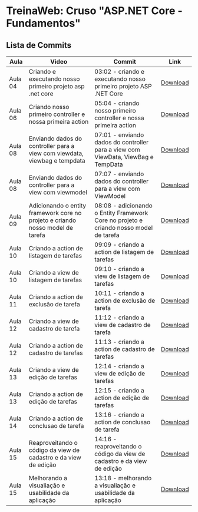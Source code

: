 # TreinaWeb: Cruso "ASP.NET Core - Fundamentos"

## Lista de Commits

Aula    | Video                                                                                                                                      | Commit                                                                                 | Link
------- | ------------------------------------------------------------------------------------------------------------------------------------------ | -------------------------------------------------------------------------------------- | ------
Aula 04 | Criando e executando nosso primeiro projeto asp .net core                                                                                  | 03:02 - criando e executando nosso primeiro projeto ASP .NET Core                      | [Download](https://github.com/treinaweb/treinaweb-asp-net-core-fundamentos/archive/5a25959634550a2d08969b26730c39864e172880.zip)
Aula 06 | Criando nosso primeiro controller e nossa primeira action                                                                                  | 05:04 - criando nosso primeiro controller e nossa primeira action                      | [Download](https://github.com/treinaweb/treinaweb-asp-net-core-fundamentos/archive/bcb5b892ffe644e8f383139cfffa237a2872d134.zip)
Aula 08 | Enviando dados do controller para a view com viewdata, viewbag e tempdata                                                                  | 07:01 - enviando dados do controller para a view com ViewData, ViewBag e TempData      | [Download](https://github.com/treinaweb/treinaweb-asp-net-core-fundamentos/archive/0449f98d47e6f57b43bc76c448aa0dfa327de24f.zip)
Aula 08 | Enviando dados do controller para a view com viewmodel                                                                                     | 07:07 - enviando dados do controller para a view com ViewModel                         | [Download](https://github.com/treinaweb/treinaweb-asp-net-core-fundamentos/archive/22c1f899c04f8df8322dbaa4d5089e25051aaf84.zip)
Aula 09 | Adicionando o entity framework core no projeto e criando nosso model de tarefa                                                             | 08:08 - adicionando o Entity Framework Core no projeto e criando nosso model de tarefa | [Download](https://github.com/treinaweb/treinaweb-asp-net-core-fundamentos/archive/3cd0ed42c52affb8feb49966ff9e2f9f62c85a9c.zip)
Aula 10 | Criando a action de listagem de tarefas                                                                                                    | 09:09 - criando a action de listagem de tarefas                                        | [Download](https://github.com/treinaweb/treinaweb-asp-net-core-fundamentos/archive/e4924157cf2bc30a564a27903204ab320d162332.zip)
Aula 10 | Criando a view de listagem de tarefas                                                                                                      | 09:10 - criando a view de listagem de tarefas                                          | [Download](https://github.com/treinaweb/treinaweb-asp-net-core-fundamentos/archive/957c0e95a9650437a489653356853ee89083904d.zip)
Aula 11 | Criando a action de exclusão de tarefa                                                                                                     | 10:11 - criando a action de exclusão de tarefa                                         | [Download](https://github.com/treinaweb/treinaweb-asp-net-core-fundamentos/archive/5c268fe84a4fd73aaa4144883175575e66f56c89.zip)
Aula 12 | Criando a view de cadastro de tarefa                                                                                                       | 11:12 - criando a view de cadastro de tarefa                                           | [Download](https://github.com/treinaweb/treinaweb-asp-net-core-fundamentos/archive/cb74ac549ed81422aebfd8323941ce0403ead913.zip)
Aula 12 | Criando a action de cadastro de tarefas                                                                                                    | 11:13 - criando a action de cadastro de tarefas                                        | [Download](https://github.com/treinaweb/treinaweb-asp-net-core-fundamentos/archive/76749e22cf60a1ea25a2830b36937a3ed041d0f5.zip)
Aula 13 | Criando a view de edição de tarefas                                                                                                        | 12:14 - criando a view de edição de tarefas                                            | [Download](https://github.com/treinaweb/treinaweb-asp-net-core-fundamentos/archive/01930894528522eb11826ae67fc18278c4ccc150.zip)
Aula 13 | Criando a action de edição de tarefas                                                                                                      | 12:15 - criando a action de edição de tarefas                                          | [Download](https://github.com/treinaweb/treinaweb-asp-net-core-fundamentos/archive/fdcea10209e88df2ce4d6b2365b0b20876efe62c.zip)
Aula 14 | Criando a action de conclusao de tarefa                                                                                                    | 13:16 - criando a action de conclusao de tarefa                                        | [Download](https://github.com/treinaweb/treinaweb-asp-net-core-fundamentos/archive/137b7a93ee6db5c5e2975d24d295593e55d96461.zip)
Aula 15 | Reaproveitando o código da view de cadastro e da view de edição                                                                            | 14:16 - reaproveitando o código da view de cadastro e da view de edição                | [Download](https://github.com/treinaweb/treinaweb-asp-net-core-fundamentos/archive/adea034c263f7c939370c63e39b3e7ea6b86afef.zip)
Aula 15 | Melhorando a visualiação e usabilidade da aplicação                                                                                        | 13:18 - melhorando a visualiação e usabilidade da aplicação                            | [Download](https://github.com/treinaweb/treinaweb-asp-net-core-fundamentos/archive/c1c96170d594d97f673f7185172c78e66f0014cf.zip)

